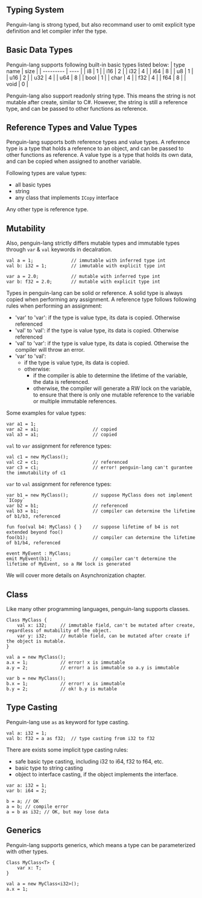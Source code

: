 ## Typing System 
Penguin-lang is strong typed, but also recommand user to omit explicit type definition and let compiler infer the type. 

## Basic Data Types
Penguin-lang supports following built-in basic types listed below:
| type name | size |
| --------- | ---- |
| i8        | 1    |
| i16       | 2    |
| i32       | 4    |
| i64       | 8    |
| u8        | 1    |
| u16       | 2    |
| u32       | 4    |
| u64       | 8    |
| bool      | 1    |
| char      | 4    |
| f32       | 4    |
| f64       | 8    |
| void      | 0    |

Penguin-lang also support readonly string type. This means the string is not mutable after create, similar to C#. However, the string is still a reference type, and can be passed to other functions as reference.

## Reference Types and Value Types
Penguin-lang supports both reference types and value types. A reference type is a type that holds a reference to an object, and can be passed to other functions as reference. A value type is a type that holds its own data, and can be copied when assigned to another variable.

Following types are value types:
* all basic types
* string
* any class that implements `ICopy` interface

Any other type is reference type.

## Mutability
Also, penguin-lang strictly differs mutable types and immutable types through `var` & `val` keywords in decalration. 
```
val a = 1;				// immutable with inferred type int
val b: i32 = 1; 		// immutable with explicit type int

var a = 2.0;			// mutable with inferred type int
var b: f32 = 2.0;		// mutable with explicit type int
```

Types in penguin-lang can be solid or reference. A solid type is always copied when performing any assignment. A reference type follows following rules when performing an assignment:
* 'var' to 'var': if the type is value type, its data is copied. Otherwise referenced
* 'val' to 'val': if the type is value type, its data is copied. Otherwise referenced
* 'val' to 'var': if the type is value type, its data is copied. Otherwise the compiler will throw an error.
* 'var' to 'val':  
  * if the type is value type, its data is copied.
  * otherwise:
    * if the compiler is able to determine the lifetime of the variable, the data is referenced.
    * otherwise, the compiler will generate a RW lock on the variable, to ensure that there is only one mutable reference to the variable or multiple immutable references.

Some examples for value types:
```
var a1 = 1;
var a2 = a1; 					// copied
val a3 = a1;					// copied
```

`val` to `var` assignment for reference types:
```
val c1 = new MyClass();
val c2 = c1;					// referenced
var c3 = c1;					// error! penguin-lang can't gurantee the immutability of c1
```

`var` to `val` assignment for reference types:
```
var b1 = new MyClass();			// suppose MyClass does not implement `ICopy`
var b2 = b1;					// referenced
val b3 = b1;					// compiler can determine the lifetime of b1/b3, referenced

fun foo(val b4: MyClass) { }	// suppose lifetime of b4 is not extended beyond foo()
foo(b1);						// compiler can determine the lifetime of b1/b4, referenced

event MyEvent : MyClass;		
emit MyEvent(b1);				// compiler can't determine the lifetime of MyEvent, so a RW lock is generated
```

We will cover more details on Asynchronization chapter.

## Class
Like many other programming languages, penguin-lang supports classes. 
```
Class MyClass {
	val x: i32;		// immutable field, can't be mutated after create, regardless of mutability of the object.
	var y: i32;		// mutable field, can be mutated after create if the object is mutable.
}

val a = new MyClass();
a.x = 1;			// error! x is immutable
a.y = 2;			// error! a is immutable so a.y is immutable

var b = new MyClass();
b.x = 1;			// error! x is immutable
b.y = 2;			// ok! b.y is mutable
```

## Type Casting
Penguin-lang use `as` as keyword for type casting.
```
val a: i32 = 1;
val b: f32 = a as f32;	// type casting from i32 to f32
```

There are exists some implicit type casting rules:
 * safe basic type casting, including i32 to i64, f32 to f64, etc.
 * basic type to string casting
 * object to interface casting, if the object implements the interface.

```
var a: i32 = 1;
var b: i64 = 2;

b = a; // OK 
a = b; // compile error
a = b as i32; // OK, but may lose data
```

## Generics
Penguin-lang supports generics, which means a type can be parameterized with other types.
```
Class MyClass<T> {
	var x: T;
}

val a = new MyClass<i32>();
a.x = 1;
```
